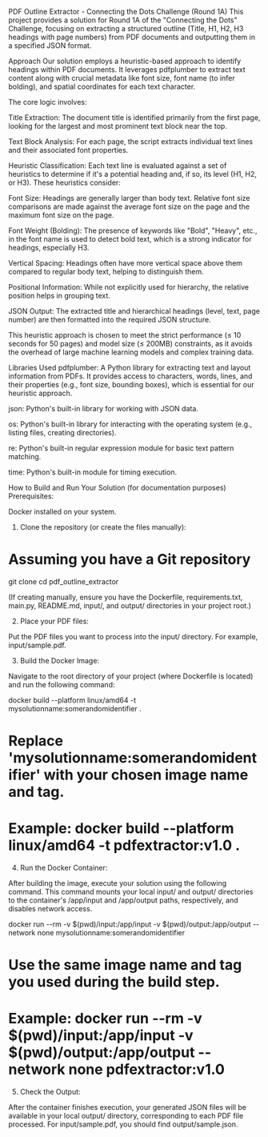 PDF Outline Extractor - Connecting the Dots Challenge (Round 1A)
This project provides a solution for Round 1A of the "Connecting the Dots" Challenge, focusing on extracting a structured outline (Title, H1, H2, H3 headings with page numbers) from PDF documents and outputting them in a specified JSON format.

Approach
Our solution employs a heuristic-based approach to identify headings within PDF documents. It leverages pdfplumber to extract text content along with crucial metadata like font size, font name (to infer bolding), and spatial coordinates for each text character.

The core logic involves:

Title Extraction: The document title is identified primarily from the first page, looking for the largest and most prominent text block near the top.

Text Block Analysis: For each page, the script extracts individual text lines and their associated font properties.

Heuristic Classification: Each text line is evaluated against a set of heuristics to determine if it's a potential heading and, if so, its level (H1, H2, or H3). These heuristics consider:

Font Size: Headings are generally larger than body text. Relative font size comparisons are made against the average font size on the page and the maximum font size on the page.

Font Weight (Bolding): The presence of keywords like "Bold", "Heavy", etc., in the font name is used to detect bold text, which is a strong indicator for headings, especially H3.

Vertical Spacing: Headings often have more vertical space above them compared to regular body text, helping to distinguish them.

Positional Information: While not explicitly used for hierarchy, the relative position helps in grouping text.

JSON Output: The extracted title and hierarchical headings (level, text, page number) are then formatted into the required JSON structure.

This heuristic approach is chosen to meet the strict performance (≤ 10 seconds for 50 pages) and model size (≤ 200MB) constraints, as it avoids the overhead of large machine learning models and complex training data.

Libraries Used
pdfplumber: A Python library for extracting text and layout information from PDFs. It provides access to characters, words, lines, and their properties (e.g., font size, bounding boxes), which is essential for our heuristic approach.

json: Python's built-in library for working with JSON data.

os: Python's built-in library for interacting with the operating system (e.g., listing files, creating directories).

re: Python's built-in regular expression module for basic text pattern matching.

time: Python's built-in module for timing execution.

How to Build and Run Your Solution (for documentation purposes)
Prerequisites:

Docker installed on your system.

1. Clone the repository (or create the files manually):

# Assuming you have a Git repository
git clone <your-repo-url>
cd pdf_outline_extractor

(If creating manually, ensure you have the Dockerfile, requirements.txt, main.py, README.md, input/, and output/ directories in your project root.)

2. Place your PDF files:

Put the PDF files you want to process into the input/ directory. For example, input/sample.pdf.

3. Build the Docker Image:

Navigate to the root directory of your project (where Dockerfile is located) and run the following command:

docker build --platform linux/amd64 -t mysolutionname:somerandomidentifier .
# Replace 'mysolutionname:somerandomidentifier' with your chosen image name and tag.
# Example: docker build --platform linux/amd64 -t pdfextractor:v1.0 .

4. Run the Docker Container:

After building the image, execute your solution using the following command. This command mounts your local input/ and output/ directories to the container's /app/input and /app/output paths, respectively, and disables network access.

docker run --rm -v $(pwd)/input:/app/input -v $(pwd)/output:/app/output --network none mysolutionname:somerandomidentifier
# Use the same image name and tag you used during the build step.
# Example: docker run --rm -v $(pwd)/input:/app/input -v $(pwd)/output:/app/output --network none pdfextractor:v1.0

5. Check the Output:

After the container finishes execution, your generated JSON files will be available in your local output/ directory, corresponding to each PDF file processed. For input/sample.pdf, you should find output/sample.json.